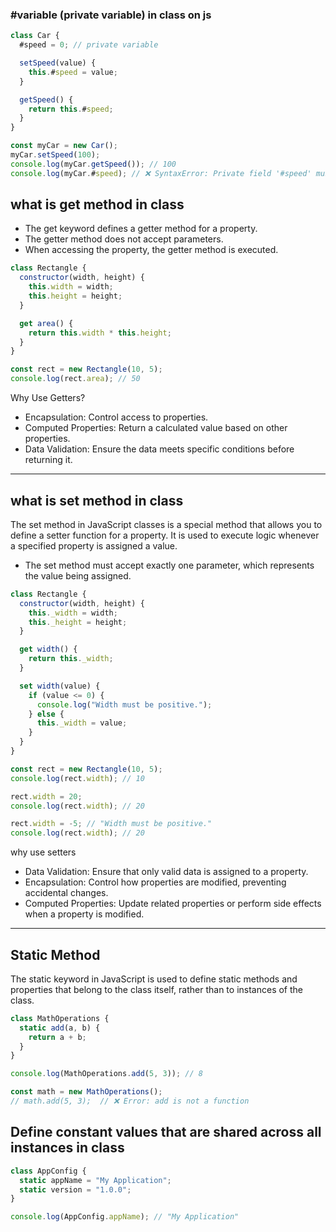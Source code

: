 ### #variable (private variable) in class on js

```js
class Car {
  #speed = 0; // private variable

  setSpeed(value) {
    this.#speed = value;
  }

  getSpeed() {
    return this.#speed;
  }
}

const myCar = new Car();
myCar.setSpeed(100);
console.log(myCar.getSpeed()); // 100
console.log(myCar.#speed); // ❌ SyntaxError: Private field '#speed' must be declared in an enclosing class
```

## what is get method in class

- The get keyword defines a getter method for a property.
- The getter method does not accept parameters.
- When accessing the property, the getter method is executed.

```js
class Rectangle {
  constructor(width, height) {
    this.width = width;
    this.height = height;
  }

  get area() {
    return this.width * this.height;
  }
}

const rect = new Rectangle(10, 5);
console.log(rect.area); // 50
```

Why Use Getters?

- Encapsulation: Control access to properties.
- Computed Properties: Return a calculated value based on other properties.
- Data Validation: Ensure the data meets specific conditions before returning it.

---

## what is set method in class

The set method in JavaScript classes is a special method that allows you to define a setter function for a property. It is used to execute logic whenever a specified property is assigned a value.

- The set method must accept exactly one parameter, which represents the value being assigned.

```js
class Rectangle {
  constructor(width, height) {
    this._width = width;
    this._height = height;
  }

  get width() {
    return this._width;
  }

  set width(value) {
    if (value <= 0) {
      console.log("Width must be positive.");
    } else {
      this._width = value;
    }
  }
}

const rect = new Rectangle(10, 5);
console.log(rect.width); // 10

rect.width = 20;
console.log(rect.width); // 20

rect.width = -5; // "Width must be positive."
console.log(rect.width); // 20
```

why use setters

- Data Validation: Ensure that only valid data is assigned to a property.
- Encapsulation: Control how properties are modified, preventing accidental changes.
- Computed Properties: Update related properties or perform side effects when a property is modified.

---

## Static Method

The static keyword in JavaScript is used to define static methods and properties that belong to the class itself, rather than to instances of the class.

```js
class MathOperations {
  static add(a, b) {
    return a + b;
  }
}

console.log(MathOperations.add(5, 3)); // 8

const math = new MathOperations();
// math.add(5, 3);  // ❌ Error: add is not a function
```

## Define constant values that are shared across all instances in class

```js
class AppConfig {
  static appName = "My Application";
  static version = "1.0.0";
}

console.log(AppConfig.appName); // "My Application"
```
